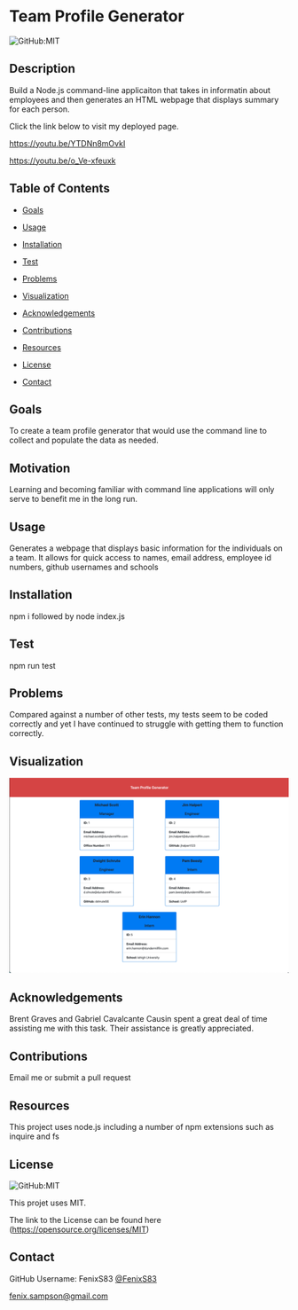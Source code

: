 # Team Profile Generator

  ![GitHub:MIT](https://img.shields.io/github/license/FenixS83/readme-generator?style=flat-square)

  ## Description

  Build a Node.js command-line applicaiton that takes in informatin about employees and then generates an HTML webpage that displays summary for each person.
  
  Click the link below to visit my deployed page.

https://youtu.be/YTDNn8mOvkI

https://youtu.be/o_Ve-xfeuxk

  <!-- [URL](undefined) -->

  ## Table of Contents
  
  * [Goals](#goals)

  * [Usage](#usage) 

  * [Installation](#installation)  

  * [Test](#test)

  * [Problems](#problems)

  * [Visualization](#visualization)

  * [Acknowledgements](#acknowledgements)

  * [Contributions](#contributions)

  * [Resources](#resources)

  * [License](#license) 

  * [Contact](#contact) 

  
  ## Goals

  To create a team profile generator that would use the command line to collect and populate the data as needed.  

  ## Motivation

  Learning and becoming familiar with command line applications will only serve to benefit me in the long run.  

  ## Usage

  Generates a webpage that displays basic information for the individuals on a team. It allows for quick access to names, email address, employee id numbers, github usernames and schools

  ## Installation
  
  npm i     followed by       node index.js  

  ## Test

  npm run test

  ## Problems

  Compared against a number of other tests, my tests seem to be coded correctly and yet I have continued to struggle with getting them to function correctly. 

  ## Visualization

 ![The Team Profile Generator has a red banner across the top of the page with the title written in white in the center.The individual employee cards should appear as a white card with blue heading, all with black text listing name, role, employee id number, email address, office number, github username and school.](./assets/images/team_profile_generator.png)

  ## Acknowledgements

  Brent Graves and Gabriel Cavalcante Causin spent a great deal of time assisting me with this task.  Their assistance is greatly appreciated.

  ## Contributions

  Email me or submit a pull request

  ## Resources
 
  This project uses node.js including a number of npm extensions such as inquire and fs

  ## License

  ![GitHub:MIT](https://img.shields.io/github/license/FenixS83/readme-generator?style=flat-square)

  This projet uses MIT. 
  
  The link to the License can be found here (https://opensource.org/licenses/MIT)

  ## Contact
  
  GitHub Username: FenixS83 [@FenixS83](https://github.com/FenixS83)

  fenix.sampson@gmail.com


